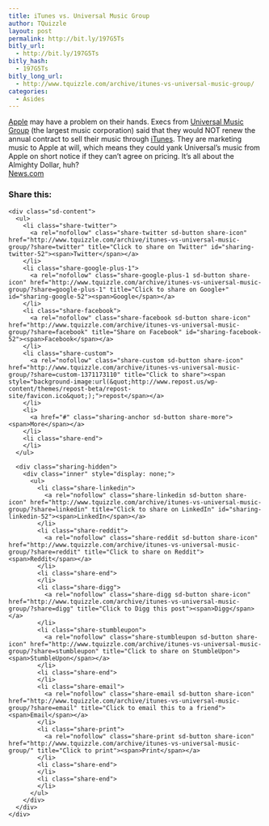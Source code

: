 ```yaml
---
title: iTunes vs. Universal Music Group
author: TQuizzle
layout: post
permalink: http://bit.ly/197G5Ts
bitly_url:
  - http://bit.ly/197G5Ts
bitly_hash:
  - 197G5Ts
bitly_long_url:
  - http://www.tquizzle.com/archive/itunes-vs-universal-music-group/
categories:
  - Asides
---
```

<a rel="nofollow" target="_blank" href="http://apple.com">Apple</a> may have a problem on their hands. Execs from <a rel="nofollow" target="_blank" href="http://www.umusic.com/">Universal Music Group</a> (the largest music corporation) said that they would NOT renew the annual contract to sell their music through <a rel="nofollow" target="_blank" href="http://itunes.com">iTunes</a>. They are marketing music to Apple at will, which means they could yank Universal&#8217;s music from Apple on short notice if they can&#8217;t agree on pricing. It&#8217;s all about the Almighty Dollar, huh?  
<span class="bqcite"><a rel="nofollow" target="_blank" href="http://news.com.com/Apple+faces+a+rebellion+over+iTunes/2100-1027_3-6194458.html?tag=nefd.top">News.com</a></span>

<div class="sharedaddy sd-sharing-enabled">
  <div class="robots-nocontent sd-block sd-social sd-social-icon-text sd-sharing">
    <h3 class="sd-title">
      Share this:
    </h3>
    
    <div class="sd-content">
      <ul>
        <li class="share-twitter">
          <a rel="nofollow" class="share-twitter sd-button share-icon" href="http://www.tquizzle.com/archive/itunes-vs-universal-music-group/?share=twitter" title="Click to share on Twitter" id="sharing-twitter-52"><span>Twitter</span></a>
        </li>
        <li class="share-google-plus-1">
          <a rel="nofollow" class="share-google-plus-1 sd-button share-icon" href="http://www.tquizzle.com/archive/itunes-vs-universal-music-group/?share=google-plus-1" title="Click to share on Google+" id="sharing-google-52"><span>Google</span></a>
        </li>
        <li class="share-facebook">
          <a rel="nofollow" class="share-facebook sd-button share-icon" href="http://www.tquizzle.com/archive/itunes-vs-universal-music-group/?share=facebook" title="Share on Facebook" id="sharing-facebook-52"><span>Facebook</span></a>
        </li>
        <li class="share-custom">
          <a rel="nofollow" class="share-custom sd-button share-icon" href="http://www.tquizzle.com/archive/itunes-vs-universal-music-group/?share=custom-1371173110" title="Click to share"><span style="background-image:url(&quot;http://www.repost.us/wp-content/themes/repost-beta/repost-site/favicon.ico&quot;);">repost</span></a>
        </li>
        <li>
          <a href="#" class="sharing-anchor sd-button share-more"><span>More</span></a>
        </li>
        <li class="share-end">
        </li>
      </ul>
      
      <div class="sharing-hidden">
        <div class="inner" style="display: none;">
          <ul>
            <li class="share-linkedin">
              <a rel="nofollow" class="share-linkedin sd-button share-icon" href="http://www.tquizzle.com/archive/itunes-vs-universal-music-group/?share=linkedin" title="Click to share on LinkedIn" id="sharing-linkedin-52"><span>LinkedIn</span></a>
            </li>
            <li class="share-reddit">
              <a rel="nofollow" class="share-reddit sd-button share-icon" href="http://www.tquizzle.com/archive/itunes-vs-universal-music-group/?share=reddit" title="Click to share on Reddit"><span>Reddit</span></a>
            </li>
            <li class="share-end">
            </li>
            <li class="share-digg">
              <a rel="nofollow" class="share-digg sd-button share-icon" href="http://www.tquizzle.com/archive/itunes-vs-universal-music-group/?share=digg" title="Click to Digg this post"><span>Digg</span></a>
            </li>
            <li class="share-stumbleupon">
              <a rel="nofollow" class="share-stumbleupon sd-button share-icon" href="http://www.tquizzle.com/archive/itunes-vs-universal-music-group/?share=stumbleupon" title="Click to share on StumbleUpon"><span>StumbleUpon</span></a>
            </li>
            <li class="share-end">
            </li>
            <li class="share-email">
              <a rel="nofollow" class="share-email sd-button share-icon" href="http://www.tquizzle.com/archive/itunes-vs-universal-music-group/?share=email" title="Click to email this to a friend"><span>Email</span></a>
            </li>
            <li class="share-print">
              <a rel="nofollow" class="share-print sd-button share-icon" href="http://www.tquizzle.com/archive/itunes-vs-universal-music-group/" title="Click to print"><span>Print</span></a>
            </li>
            <li class="share-end">
            </li>
            <li class="share-end">
            </li>
          </ul>
        </div>
      </div>
    </div>
  </div>
</div>